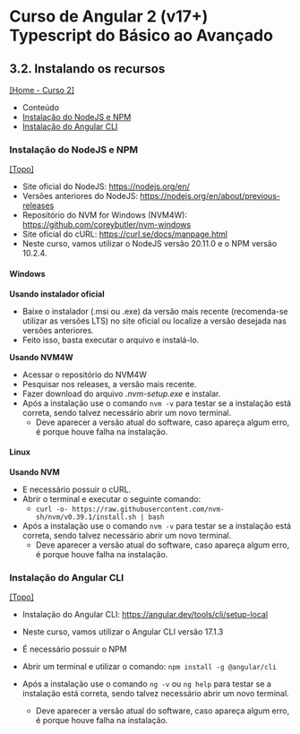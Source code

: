 # Curso de Angular 2 (v17+) Typescript do Básico ao Avançado

## 3.2. Instalando os recursos
[[Home - Curso 2]](../../README.md#curso-2)<br />

- Conteúdo
 - [Instalação do NodeJS e NPM](#instalação-do-nodejs-e-npm)
 - [Instalação do Angular CLI](#instalação-do-angular-cli)

### Instalação do NodeJS e NPM
[[Topo]](#)<br />

- Site oficial do NodeJS: https://nodejs.org/en/
- Versões anteriores do NodeJS: https://nodejs.org/en/about/previous-releases
- Repositório do NVM for Windows (NVM4W): https://github.com/coreybutler/nvm-windows
- Site oficial do cURL: https://curl.se/docs/manpage.html
- Neste curso, vamos utilizar o NodeJS versão 20.11.0 e o NPM versão 10.2.4.

#### Windows

**Usando instalador oficial**
- Baixe o instalador (.msi ou .exe) da versão mais recente (recomenda-se utilizar as versões LTS) no site oficial ou localize a versão desejada nas versões anteriores.
- Feito isso, basta executar o arquivo e instalá-lo.

**Usando NVM4W**
- Acessar o repositório do NVM4W
- Pesquisar nos releases, a versão mais recente.
- Fazer download do arquivo *.nvm-setup.exe* e instalar.
- Após a instalação use o comando `nvm -v` para testar se a instalação está correta, sendo talvez necessário abrir um novo terminal.
  - Deve aparecer a versão atual do software, caso apareça algum erro, é porque houve falha na instalação.

#### Linux

**Usando NVM**
- E necessário possuir o cURL.
- Abrir o terminal e executar o seguinte comando: 
  - `curl -o- https://raw.githubusercontent.com/nvm-sh/nvm/v0.39.1/install.sh | bash`
- Após a instalação use o comando `nvm -v` para testar se a instalação está correta, sendo talvez necessário abrir um novo terminal.
  - Deve aparecer a versão atual do software, caso apareça algum erro, é porque houve falha na instalação.

### Instalação do Angular CLI
[[Topo]](#)<br />

- Instalação do Angular CLI: https://angular.dev/tools/cli/setup-local
- Neste curso, vamos utilizar o Angular CLI versão 17.1.3

- É necessário possuir o NPM
- Abrir um terminal e utilizar o comando: `npm install -g @angular/cli`
- Após a instalação use o comando `ng -v` ou `ng help` para testar se a instalação está correta, sendo talvez necessário abrir um novo terminal.
  - Deve aparecer a versão atual do software, caso apareça algum erro, é porque houve falha na instalação.
